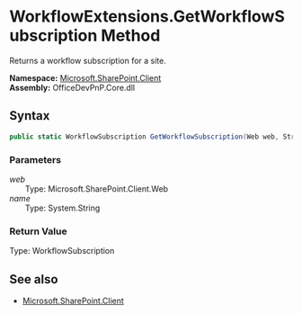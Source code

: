 # WorkflowExtensions.GetWorkflowSubscription Method  
Returns a workflow subscription for a site.  

**Namespace:** [Microsoft.SharePoint.Client](Microsoft.SharePoint.Client.md)  
**Assembly:** OfficeDevPnP.Core.dll  
## Syntax
```C#
public static WorkflowSubscription GetWorkflowSubscription(Web web, String name)
```
### Parameters
*web*  
&emsp;&emsp;Type: Microsoft.SharePoint.Client.Web  
*name*  
&emsp;&emsp;Type: System.String  
### Return Value
Type: WorkflowSubscription  


## See also
- [Microsoft.SharePoint.Client](Microsoft.SharePoint.Client.md)
